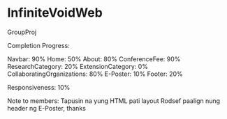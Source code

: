 # InfiniteVoidWeb
GroupProj

Completion Progress:

Navbar: 90%
Home: 50%
About: 80%
ConferenceFee: 90%
ResearchCategory: 20%
ExtensionCategory: 0%
CollaboratingOrganizations: 80%
E-Poster: 10%
Footer: 20%

Responsiveness: 10% 

Note to members:
Tapusin na yung HTML pati layout
Rodsef paalign nung header ng E-Poster, thanks